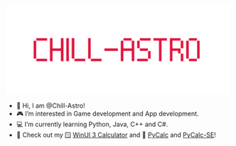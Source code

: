 <p align="center">
  <img src="https://github.com/Chill-Astro/Chill-Astro/blob/main/Brand.png" width="540px" height="200px" alt="Calculator Logo">
</p>

- 👋 Hi, I am @Chill-Astro!
- 🎮 I’m interested in Game development and App development.
- 💻 I’m currently learning Python, Java, C++ and C#.
- 💾 Check out my 🪟 [WinUI 3 Calculator](github.com/Chill-Astro/Calculator) and 🐍 [PyCalc](github.com/Chill-Astro/PyCalc) and [PyCalc-SE](github.com/Chill-Astro/PyCalc-SE)! 

<!---
Chill-Astro/Chill-Astro is a ✨ special ✨ repository because its `README.md` (this file) appears on your GitHub profile.
You can click the Preview link to take a look at your changes.
--->
